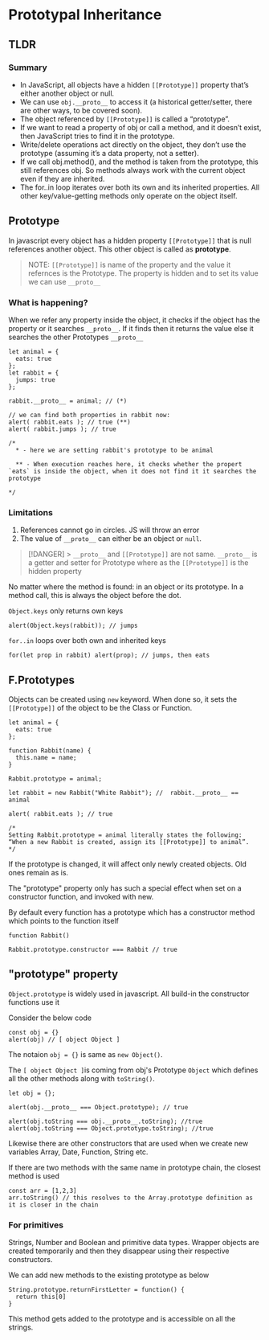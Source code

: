 # Prototypal Inheritance

## TLDR

### Summary

- In JavaScript, all objects have a hidden `[[Prototype]]` property that’s either another object or null.
- We can use `obj.__proto__` to access it (a historical getter/setter, there are other ways, to be covered soon).
- The object referenced by `[[Prototype]]` is called a “prototype”.
- If we want to read a property of obj or call a method, and it doesn’t exist, then JavaScript tries to find it in the prototype.
- Write/delete operations act directly on the object, they don’t use the prototype (assuming it’s a data property, not a setter).
- If we call obj.method(), and the method is taken from the prototype, this still references obj. So methods always work with the current object even if they are inherited.
- The for..in loop iterates over both its own and its inherited properties. All other key/value-getting methods only operate on the object itself.

## Prototype

In javascript every object has a hidden property `[[Prototype]]` that is null references another object. This other object is called as **prototype**.

> NOTE:
> `[[Prototype]]` is name of the property and the value it refernces is the Prototype. The property is hidden and to set its value we can use `__proto__`

### What is happening?

When we refer any property inside the object, it checks if the object has the property or it searches `__proto__`. If it finds then it returns the value else it searches the other Prototypes `__proto__`

```JS
let animal = {
  eats: true
};
let rabbit = {
  jumps: true
};

rabbit.__proto__ = animal; // (*)

// we can find both properties in rabbit now:
alert( rabbit.eats ); // true (**)
alert( rabbit.jumps ); // true

/*
  * - here we are setting rabbit's prototype to be animal

  ** - When execution reaches here, it checks whether the propert `eats` is inside the object, when it does not find it it searches the prototype

*/
```

### Limitations

1. References cannot go in circles. JS will throw an error
2. The value of `__proto__` can either be an object or `null`.

> [!DANGER] > `__proto__` and `[[Prototype]]` are not same. `__proto__` is a getter and setter for Prototype where as the `[[Prototype]]` is the hidden property

No matter where the method is found: in an object or its prototype. In a method call, this is always the object before the dot.

`Object.keys` only returns own keys

```JS
alert(Object.keys(rabbit)); // jumps
```

`for..in` loops over both own and inherited keys

```JS
for(let prop in rabbit) alert(prop); // jumps, then eats
```

## F.Prototypes

Objects can be created using `new` keyword. When done so, it sets the `[[Prototype]]` of the object to be the Class or Function.

```JS
let animal = {
  eats: true
};

function Rabbit(name) {
  this.name = name;
}

Rabbit.prototype = animal;

let rabbit = new Rabbit("White Rabbit"); //  rabbit.__proto__ == animal

alert( rabbit.eats ); // true

/*
Setting Rabbit.prototype = animal literally states the following: “When a new Rabbit is created, assign its [[Prototype]] to animal”.
*/
```

If the prototype is changed, it will affect only newly created objects. Old ones remain as is.

The "prototype" property only has such a special effect when set on a constructor function, and invoked with new.

By default every function has a prototype which has a constructor method which points to the function itself

```JS
function Rabbit()

Rabbit.prototype.constructor === Rabbit // true
```

## "prototype" property

`Object.prototype` is widely used in javascript. All build-in the constructor functions use it

Consider the below code

```JS
const obj = {}
alert(obj) // [ object Object ]
```

The notaion `obj = {}` is same as `new Object()`.

The `[ object Object ]`is coming from obj's Prototype `Object` which defines all the other methods along with `toString()`.

```JS
let obj = {};

alert(obj.__proto__ === Object.prototype); // true

alert(obj.toString === obj.__proto__.toString); //true
alert(obj.toString === Object.prototype.toString); //true
```

Likewise there are other constructors that are used when we create new variables Array, Date, Function, String etc.

If there are two methods with the same name in prototype chain, the closest method is used

```JS
const arr = [1,2,3]
arr.toString() // this resolves to the Array.prototype definition as it is closer in the chain
```

### For primitives

Strings, Number and Boolean and primitive data types. Wrapper objects are created temporarily and then they disappear using their respective constructors.

We can add new methods to the existing prototype as below

```JS
String.prototype.returnFirstLetter = function() {
  return this[0]
}
```

This method gets added to the prototype and is accessible on all the strings.
